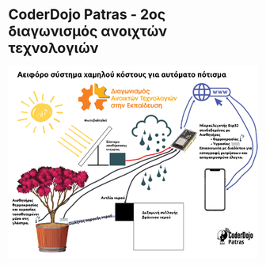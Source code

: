 # CoderDojo Patras - 2ος διαγωνισμός ανοιχτών τεχνολογιών
<img src="https://github.com/CoderDojoPatras/SecondOpenRobotics/blob/master/Images/OpenTechnologiesCompetition2020-01.png" alt="Σχεδιάγραμμα εργασίας">
